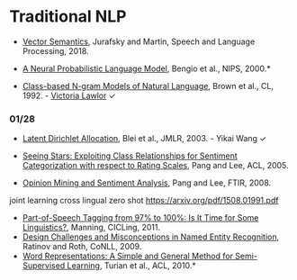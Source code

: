 # Traditional NLP

* [Vector Semantics](https://web.stanford.edu/~jurafsky/slp3/6.pdf), Jurafsky and Martin, Speech and Language Processing, 2018.
* [A Neural Probabilistic Language Model](https://papers.nips.cc/paper/1839-a-neural-probabilistic-language-model.pdf), Bengio et al., NIPS, 2000.*


* [Class-based N-gram Models of Natural Language](http://aclweb.org/anthology/J92-4003), Brown et al., CL, 1992. - [Victoria Lawlor](https://www.slideshare.net/jchoi7s/2019-classbased-ngram-models-of-natural-language) &#10003;

### 01/28

* [Latent Dirichlet Allocation](http://jmlr.csail.mit.edu/papers/v3/blei03a.html), Blei et al., JMLR, 2003. - Yikai Wang &#10003;

* [Seeing Stars: Exploiting Class Relationships for Sentiment Categorization with respect to Rating Scales](http://aclweb.org/anthology/P05-1015), Pang and Lee, ACL, 2005.
* [Opinion Mining and Sentiment Analysis](http://www.cs.cornell.edu/home/llee/omsa/omsa.pdf), Pang and Lee, FTIR, 2008.

joint learning
cross lingual zero shot
https://arxiv.org/pdf/1508.01991.pdf


* [Part-of-Speech Tagging from 97% to 100%: Is It Time for Some Linguistics?](http://nlp.stanford.edu/pubs/CICLing2011-manning-tagging.pdf), Manning, CICLing, 2011.
* [Design Challenges and Misconceptions in Named Entity Recognition](https://aclweb.org/anthology/W09-1119.pdf), Ratinov and Roth, CoNLL, 2009.
* [Word Representations: A Simple and General Method for Semi-Supervised Learning](http://www.aclweb.org/anthology/P10-1040), Turian et al., ACL, 2010.*